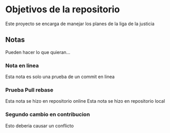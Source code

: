 # Objetivos de la repositorio

Este proyecto se encarga de manejar los planes de la liga de la justicia


## Notas
Pueden hacer lo que quieran...

### Nota en linea
Esta nota es solo una prueba de un commit en linea

### Prueba Pull rebase
Esta nota se hizo en repositorio online
Esta nota se hizo en repositorio local


### Segundo cambio en contribucion
Esto deberia causar un conflicto
